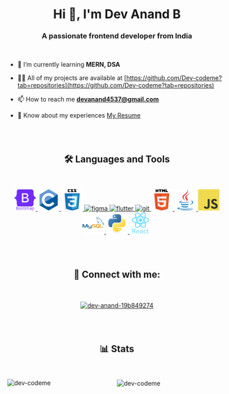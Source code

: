 <h1 align="center">Hi 👋, I'm Dev Anand B</h1>
<h3 align="center">A passionate frontend developer from India</h3>

</br>

- 🌱 I’m currently learning **MERN, DSA**

- 👨‍💻 All of my projects are available at [https://github.com/Dev-codeme?tab=repositories](https://github.com/Dev-codeme?tab=repositories)

- 📫 How to reach me **devanand4537@gmail.com**

- 📄 Know about my experiences [My Resume](https://drive.google.com/drive/folders/1PVVoKV5hIqNAjDkO6YLL0vNHs-Dvb9LL)

</br>
</br>

<h2 align="center">🛠️ Languages and Tools </h2>
</br>

<p align="center" > <a href="https://getbootstrap.com" target="_blank" rel="noreferrer"> <img src="https://raw.githubusercontent.com/devicons/devicon/master/icons/bootstrap/bootstrap-plain-wordmark.svg" alt="bootstrap" width="50" height="50"/> </a>  <a href="https://www.cprogramming.com/" target="_blank" rel="noreferrer"> <img src="https://raw.githubusercontent.com/devicons/devicon/master/icons/c/c-original.svg" alt="c" width="50" height="50"/> </a> <a href="https://www.w3schools.com/css/" target="_blank" rel="noreferrer"> <img src="https://raw.githubusercontent.com/devicons/devicon/master/icons/css3/css3-original-wordmark.svg" alt="css3" width="50" height="50"/> </a> <a href="https://www.figma.com/" target="_blank" rel="noreferrer"> <img src="https://www.vectorlogo.zone/logos/figma/figma-icon.svg" alt="figma" width="50" height="50"/> </a> <a href="https://flutter.dev" target="_blank" rel="noreferrer"> <img src="https://www.vectorlogo.zone/logos/flutterio/flutterio-icon.svg" alt="flutter" width="50" height="50"/> </a> <a href="https://git-scm.com/" target="_blank" rel="noreferrer"> <img src="https://www.vectorlogo.zone/logos/git-scm/git-scm-icon.svg" alt="git" width="50" height="50"/> </a> <a href="https://www.w3.org/html/" target="_blank" rel="noreferrer"> <img src="https://raw.githubusercontent.com/devicons/devicon/master/icons/html5/html5-original-wordmark.svg" alt="html5" width="50" height="50"/> </a> <a href="https://www.java.com" target="_blank" rel="noreferrer"> <img src="https://raw.githubusercontent.com/devicons/devicon/master/icons/java/java-original.svg" alt="java" width="50" height="50"/> </a> <a href="https://developer.mozilla.org/en-US/docs/Web/JavaScript" target="_blank" rel="noreferrer"> <img src="https://raw.githubusercontent.com/devicons/devicon/master/icons/javascript/javascript-original.svg" alt="javascript" width="50" height="50"/> </a> <a href="https://www.mysql.com/" target="_blank" rel="noreferrer"> <img src="https://raw.githubusercontent.com/devicons/devicon/master/icons/mysql/mysql-original-wordmark.svg" alt="mysql" width="50" height="50"/> </a> <a href="https://www.python.org" target="_blank" rel="noreferrer"> <img src="https://raw.githubusercontent.com/devicons/devicon/master/icons/python/python-original.svg" alt="python" width="50" height="50"/> </a> <a href="https://reactjs.org/" target="_blank" rel="noreferrer"> <img src="https://raw.githubusercontent.com/devicons/devicon/master/icons/react/react-original-wordmark.svg" alt="react" width="50" height="50"/> </a> </p>
</br>
</br>
<h2 align="center">🙌 Connect with me:</h2>
</br>
<p align="center">
<a href="https://linkedin.com/in/dev-anand-19b849274" target="blank"><img align="center" src="https://raw.githubusercontent.com/rahuldkjain/github-profile-readme-generator/master/src/images/icons/Social/linked-in-alt.svg" alt="dev-anand-19b849274" height="30" width="50" /></a>
</p>


</br>
</br>
<h2 align="center">📊 Stats</h2>
</br>
<p align="center"><img align="left" src="https://github-readme-stats.vercel.app/api/top-langs?username=dev-codeme&show_icons=true&locale=en&layout=compact" alt="dev-codeme" />
<img align="center" src="https://github-readme-streak-stats.herokuapp.com/?user=dev-codeme&" alt="dev-codeme" /></p>
